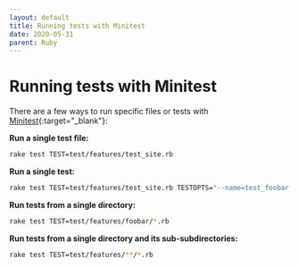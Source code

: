 ```yaml
---
layout: default
title: Running tests with Minitest
date: 2020-05-31
parent: Ruby
---
```


# Running tests with Minitest

There are a few ways to run specific files or tests with [Minitest](https://rubygems.org/gems/minitest/){:target="_blank"}:

**Run a single test file:**

```bash
rake test TEST=test/features/test_site.rb
```

**Run a single test:**

```bash
rake test TEST=test/features/test_site.rb TESTOPTS="--name=test_foobar -v"
```

**Run tests from a single directory:**

```bash
rake test TEST=test/features/foobar/*.rb
```

**Run tests from a single directory and its sub-subdirectories:**

```bash
rake test TEST=test/features/**/*.rb
```
